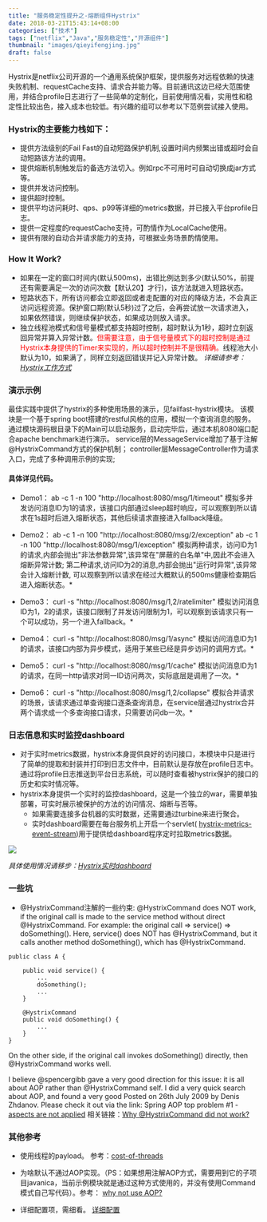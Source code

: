 ```yaml
---
title: "服务稳定性提升之-熔断组件Hystrix"
date: 2018-03-21T15:43:14+08:00
categories: ["技术"]
tags: ["netflix","Java","服务稳定性","开源组件"]
thumbnail: "images/qieyifengjing.jpg"
draft: false
---
```

Hystrix是netflix公司开源的一个通用系统保护框架，提供服务对远程依赖的快速失败机制、requestCache支持、请求合并能力等。目前通讯这边已经大范围使用，并结合profile日志进行了一些简单的定制化，目前使用情况看，实用性和稳定性比较出色，接入成本也较低。有兴趣的组可以参考以下范例尝试接入使用。<!--more-->

### Hystrix的主要能力栈如下：

* 提供方法级别的Fail Fast的自动短路保护机制,设置时间内频繁出错或超时会自动短路该方法的调用。
* 提供熔断机制触发后的备选方法切入。例如rpc不可用时可自动切换成jar方式等。
* 提供并发访问控制。
* 提供超时控制。
* 提供平均访问耗时、qps、p99等详细的metrics数据，并已接入平台profile日志。
* 提供一定程度的requestCache支持，可酌情作为LocalCache使用。
* 提供有限的自动合并请求能力的支持，可根据业务场景酌情使用。

### How It Work?

* 如果在一定的窗口时间内(默认500ms)，出错比例达到多少(默认50%，前提还有需要满足一次的访问次数【默认20】才行)，该方法就进入短路状态。
* 短路状态下，所有访问都会立即返回或者走配置的对应的降级方法，不会真正访问远程资源。保护窗口期(默认5秒)过了之后，会再尝试放一次请求进入，如果依然错误，则继续保护状态，如果成功则放入请求。
* 独立线程池模式和信号量模式都支持超时控制，超时默认为1秒，超时立刻返回异常并算入异常计数。<font color=red>但需要注意，由于信号量模式下的超时控制是通过Hystrix本身提供的Timer来实现的，所以超时控制并不是很精确。</font>线程池大小默认为10，如果满了，同样立刻返回错误并记入异常计数。
_详细请参考：[Hystrix工作方式](https://github.com/Netflix/Hystrix/wiki/How-it-Works#flow-chart)_

### 演示示例
最佳实践中提供了hystrix的多种使用场景的演示，见failfast-hystrix模块。
该模块是一个基于spring boot搭建的restful风格的应用，模拟一个查询消息的服务。通过模块源码根目录下的Main可以启动服务，启动完毕后，通过本机8080端口配合apache benchmark进行演示。
service层的MessageService增加了基于注解@HystrixCommand方式的保护机制；
controller层MessageController作为请求入口，完成了多种调用示例的实现;
#### 具体详见代码。

* Demo1： ab -c 1 -n 100 "http://localhost:8080/msg/1/timeout"
模拟多并发访问消息ID为1的请求，该接口内部通过sleep超时响应，可以观察到所以请求在1s超时后进入熔断状态，其他后续请求直接进入fallback降级。

* Demo2： ab -c 1 -n 100 "http://localhost:8080/msg/2/exception"   ab -c 1 -n 100 "http://localhost:8080/msg/1/exception"
模拟两种请求，访问ID为1的请求,内部会抛出"非法参数异常",该异常在"屏蔽的白名单"中,因此不会进入熔断异常计数;
第二种请求,访问ID为2的消息,内部会抛出"运行时异常",该异常会计入熔断计数, 可以观察到所以请求在经过大概默认的500ms健康检查期后进入熔断状态。*

* Demo3： curl -s "http://localhost:8080/msg/1,2/ratelimiter"
模拟访问消息ID为1，2的请求，该接口限制了并发访问限制为1，可以观察到该请求只有一个可以成功，另一个进入fallback。*

* Demo4： curl -s "http://localhost:8080/msg/1/async"
模拟访问消息ID为1的请求，该接口内部为异步模式，适用于某些已经是异步访问的调用方式。*

* Demo5： curl -s "http://localhost:8080/msg/1/cache"
模拟访问消息ID为1的请求，在同一http请求对同一ID访问两次，实际底层是调用了一次。*


* Demo6： curl -s "http://localhost:8080/msg/1,2/collapse"
模拟合并请求的场景，该请求通过单查询接口逐条查询消息，在service层通过hystrix合并两个请求成一个多查询接口请求，只需要访问db一次。*



### 日志信息和实时监控dashboard
* 对于实时metrics数据，hystrix本身提供良好的访问接口，本模块中只是进行了简单的提取和封装并打印到日志文件中，目前默认是存放在profile日志中。通过将profile日志推送到平台日志系统，可以随时查看被hystrix保护的接口的历史和实时情况等。
* hystrix本身提供一个实时的监控dashboard，这是一个独立的war，需要单独部署，可实时展示被保护的方法的访问情况、熔断与否等。
	* 如果需要连接多台机器的实时数据，还需要通过turbine来进行聚合。
	* 实时dashboard需要在每台服务机上开启一个servlet( [hystrix-metrics-event-stream](https://github.com/Netflix/Hystrix/tree/master/hystrix-contrib/hystrix-metrics-event-stream))用于提供给dashboard程序定时拉取metrics数据。

![](https://github.com/Netflix/Hystrix/wiki/images/dashboard-annoted-circuit-640.png)

_具体使用情况请移步：[Hystrix实时dashboard](https://github.com/Netflix/Hystrix/wiki/Dashboard)_

### 一些坑
* @HystrixCommand注解的一些约束:
@HystrixCommand does NOT work, if the original call is made to the service method without direct @HystrixCommand. For example: the original call => service() => doSomething(). Here, service() does NOT has @HystrixCommand, but it calls another method doSomething(), which has @HystrixCommand.

```
public class A {

    public void service() {
        ...
        doSomething();
        ...
    }

    @HystrixCommand
    public void doSomething() {
        ...
    }
}
```
On the other side, if the original call invokes doSomething() directly, then @HystrixCommand works well.

I believe @spencergibb gave a very good direction for this issue: it is all about AOP rather than @HystrixCommand self. I did a very quick search about AOP, and found a very good Posted on 26th July 2009 by Denis Zhdanov. Please check it out via the link:
Spring AOP top problem #1 - [aspects are not applied](http://denis-zhdanov.blogspot.com/2009/07/spring-aop-top-problem-1-aspects-are.html)
相关链接：[Why @HystrixCommand did not work?](https://github.com/Netflix/Hystrix/issues/1020)

### 其他参考
* 使用线程的payload。 参考：[cost-of-threads](https://github.com/Netflix/Hystrix/wiki/How-it-Works#cost-of-threads)

* 为啥默认不通过AOP实现。（PS：如果想用注解AOP方式，需要用到它的子项目javanica，当前示例模块就是通过这种方式使用的，并没有使用Command模式自己写代码）。参考： [why not use AOP?](https://github.com/Netflix/Hystrix/wiki/FAQ%20:%20General)

* 详细配置项，需细看。 [详细配置](https://github.com/Netflix/Hystrix/wiki/Configuration)



